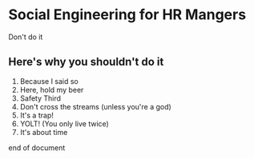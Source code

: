 # Social Engineering for HR Mangers

Don't do it

## Here's why you shouldn't do it

1. Because I said so
2. Here, hold my beer
3. Safety Third
4. Don't cross the streams (unless you're a god)
5. It's a trap!
6. YOLT! (You only live twice)
7. It's about time

end of document